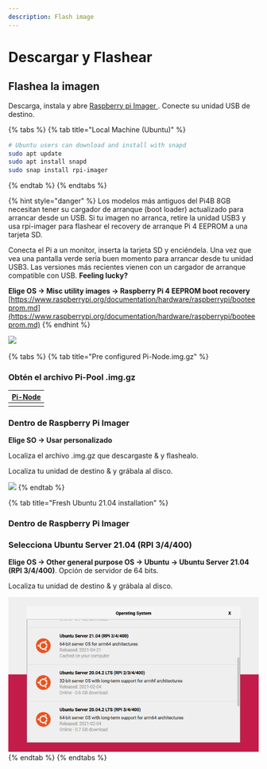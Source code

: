 ```yaml
---
description: Flash image
---
```


# Descargar y Flashear

## Flashea la imagen

Descarga, instala y abre [ Raspberry pi Imager ](https://github.com/raspberrypi/rpi-imager/releases/latest). Conecte su unidad USB de destino.

{% tabs %}
{% tab title="Local Machine \(Ubuntu\)" %}
```bash
# Ubuntu users can download and install with snapd
sudo apt update
sudo apt install snapd
sudo snap install rpi-imager
```
{% endtab %}
{% endtabs %}

{% hint style="danger" %}
Los modelos más antiguos del Pi4B 8GB necesitan tener su cargador de arranque (boot loader) actualizado para arrancar desde un USB. Si tu imagen no arranca, retire la unidad USB3 y usa rpi-imager para flashear el recovery de arranque Pi 4 EEPROM a una tarjeta SD.

Conecta el Pi a un monitor, inserta la tarjeta SD y enciéndela. Una vez que vea una pantalla verde sería buen momento para arrancar desde tu unidad USB3. Las versiones más recientes vienen con un cargador de arranque compatible con USB. **Feeling lucky?**

**Elige OS -&gt; Misc utility images -&gt; Raspberry Pi 4 EEPROM boot recovery** [https://www.raspberrypi.org/documentation/hardware/raspberrypi/booteeprom.md](https://www.raspberrypi.org/documentation/hardware/raspberrypi/booteeprom.md)
{% endhint %}

![](../../../.gitbook/assets/otgpoltut%20%281%29%20%281%29%20%283%29%20%283%29.png)

{% tabs %}
{% tab title="Pre configured Pi-Node.img.gz" %}
### Obtén el archivo Pi-Pool .img.gz

| [Pi-Node](https://db.adamantium.online/Pi-Node.img.gz) |
|:------------------------------------------------------ |
|                                                        |


### Dentro de Raspberry Pi Imager

**Elige SO -&gt; Usar personalizado**

Localiza el archivo .img.gz que descargaste & y flashealo.

Localiza tu unidad de destino & y grábala al disco.

![](../../../.gitbook/assets/image-2-%20%281%29%20%283%29.png)
{% endtab %}

{% tab title="Fresh Ubuntu 21.04 installation" %}
### Dentro de Raspberry Pi Imager

### Selecciona Ubuntu Server 21.04 \(RPI 3/4/400\)

**Elige OS -&gt; Other general purpose OS -&gt; Ubuntu -&gt; Ubuntu Server 21.04 \(RPI 3/4/400\)**. Opción de servidor de 64 bits.

Localiza tu unidad de destino & y grábala al disco.

![](../../../.gitbook/assets/21.04-rpi-imager.png)
{% endtab %}
{% endtabs %}

